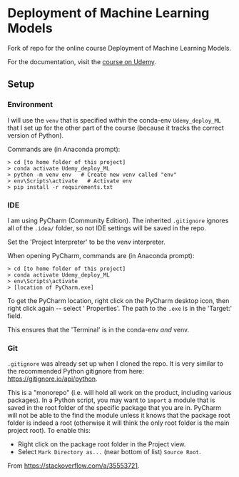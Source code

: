 # Deployment of Machine Learning Models
Fork of repo for the online course Deployment of Machine Learning Models.

For the documentation, visit the [course on Udemy](https://www.udemy.com/deployment-of-machine-learning-models/?couponCode=TIDREPO).

## Setup
### Environment
I will use the `venv` that is specified *within* the conda-env `Udemy_deploy_ML` that I set up for the other part of the course (because it tracks the correct version of Python).

Commands are (in Anaconda prompt):
```
> cd [to home folder of this project]
> conda activate Udemy_deploy_ML
> python -m venv env   # Create new venv called "env"
> env\Scripts\activate   # Activate env
> pip install -r requirements.txt
```

### IDE
I am using PyCharm (Community Edition). The inherited `.gitignore` ignores all of the `.idea/` folder, so not IDE settings will be saved in the repo.

Set the 'Project Interpreter' to be the venv interpreter. 

When opening PyCharm, commands are (in Anaconda prompt):
```
> cd [to home folder of this project]
> conda activate Udemy_deploy_ML
> env\Scripts\activate
> [location of PyCharm.exe] 
```
To get the PyCharm location, right click on the PyCharm desktop icon, then right click again -- select ' Properties'. The path to the `.exe` is in the 'Target:' field.

This ensures that the 'Terminal' is in the conda-env *and* venv. 

### Git
`.gitignore` was already set up when I cloned the repo. It is very similar to the recommended Python gitignore from here: <https://gitignore.io/api/python>.

This is a "monorepo" (i.e. will hold all work on the product, including various packages). In a Python script, you may want to `import` a module that is saved in the root folder of the specific package that you are in. PyCharm will not be able to the find the module unless it knows that the package root folder is indeed a root (otherwise it will think the only root folder is the main project root). To enable this:

- Right click on the package root folder in the Project view.
- Select `Mark Directory as...` (near bottom of list) `Source Root`.

From <https://stackoverflow.com/a/35553721>.
